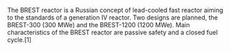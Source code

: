 The BREST reactor is a Russian concept of lead-cooled fast reactor aiming to the standards of a generation IV reactor. Two designs are planned, the BREST-300 (300 MWe) and the BREST-1200 (1200 MWe). Main characteristics of the BREST reactor are passive safety and a closed fuel cycle.[1]
